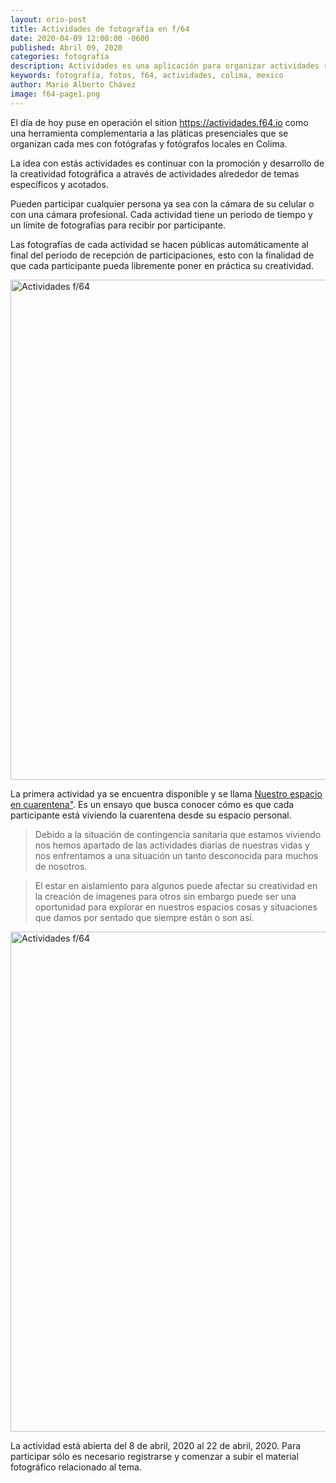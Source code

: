 ```yaml
---
layout: orio-post
title: Actividades de fotografía en f/64
date: 2020-04-09 12:00:00 -0600
published: Abril 09, 2020
categories: fotografía
description: Actividades es una aplicación para organizar actividades relacionadas a la fotografía y recivir el material.
keywords: fotografía, fotos, f64, actividades, colima, mexico
author: Mario Alberto Chávez
image: f64-page1.png
---
```

El día de hoy puse en operación el sition <a href="https://actividades.f64.io" target="_blank">https://actividades.f64.io</a> como una herramienta complementaria a las pláticas presenciales que se organizan cada mes con fotógrafas y fotógrafos locales en Colima.

La idea con estás actividades es continuar con la promoción y desarrollo de la creatividad fotográfica a através de actividades alrededor de temas específicos y acotados.

Pueden participar cualquier persona ya sea con la cámara de su celular o con una cámara profesional. Cada actividad tiene un periodo de tiempo y un límite de fotografías para recibir por participante.

Las fotografías de cada actividad se hacen públicas automáticamente al final del periodo de recepción de participaciones, esto con la finalidad de que cada participante pueda libremente poner en práctica su creatividad.

  <div class="blog-media">
    <img width="1200" height="800" src="{{ '/assets/img/f64-page2.png' | relative_url }}"
    class="attachment-orio-thumb-big size-orio-thumb-big wp-post-image" alt="Actividades f/64"
    srcset="{{ 'f64-page2.png' | srcset }}" sizes="(max-width: 1200px) 100vw, 1200px" />
  </div>

La primera actividad ya se encuentra disponible y se llama <a href="https://actividades.f64.io/actividades/nuestro-espacio-en-cuarentena" target="_blank">Nuestro espacio en cuarentena"</a>. Es un ensayo que busca conocer cómo es que cada participante está viviendo la cuarentena desde su espacio personal.

> Debido a la situación de contingencia sanitaria que estamos viviendo nos hemos apartado de las actividades diarias de nuestras vidas y nos enfrentamos a una situación un tanto desconocida para muchos de nosotros.

> El estar en aislamiento para algunos puede afectar su creatividad en la creación de imagenes para otros sin embargo puede ser una oportunidad para explorar en nuestros espacios cosas y situaciones que damos por sentado que siempre están o son así.

  <div class="blog-media">
    <img width="1200" height="800" src="{{ '/assets/img/f64-page3.png' | relative_url }}"
    class="attachment-orio-thumb-big size-orio-thumb-big wp-post-image" alt="Actividades f/64"
    srcset="{{ 'f64-page3.png' | srcset }}" sizes="(max-width: 1200px) 100vw, 1200px" />
  </div>

  La actividad está abierta del 8 de abril, 2020 al 22 de abril, 2020. Para participar sólo es necesario registrarse y comenzar a subir el material fotográfico relacionado al tema.
